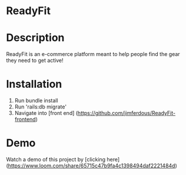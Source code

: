 # ReadyFit

# Description

ReadyFit is an e-commerce platform meant to help people find the gear they need to get active!

# Installation

1. Run bundle install
2. Run 'rails:db migrate'
3. Navigate into [front end] (https://github.com/jimferdous/ReadyFit-frontend)

# Demo

Watch a demo of this project by [clicking here] (https://www.loom.com/share/65715c47b9fa4c1398494daf2221484d)
